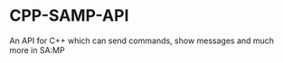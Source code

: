 CPP-SAMP-API
============

An API for C++ which can send commands, show messages and much more in SA:MP
